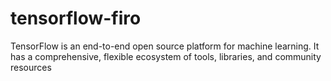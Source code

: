 # tensorflow-firo
TensorFlow is an end-to-end open source platform for machine learning. It has a comprehensive, flexible ecosystem of tools, libraries, and community resources
